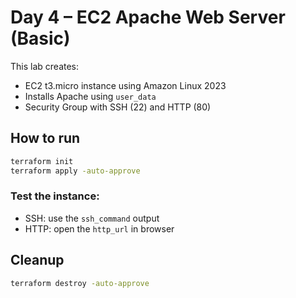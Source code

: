 # Day 4 – EC2 Apache Web Server (Basic)

This lab creates:
- EC2 t3.micro instance using Amazon Linux 2023
- Installs Apache using `user_data`
- Security Group with SSH (22) and HTTP (80)

## How to run

```bash
terraform init
terraform apply -auto-approve
```

### Test the instance:
- SSH: use the `ssh_command` output
- HTTP: open the `http_url` in browser

## Cleanup

```bash
terraform destroy -auto-approve
```
